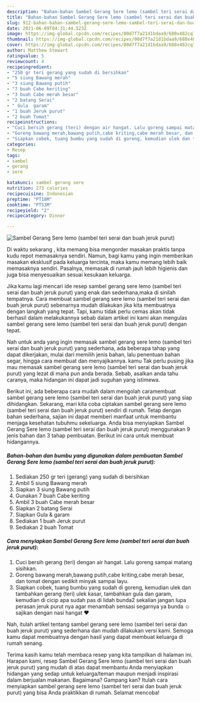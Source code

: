 ```yaml
---
description: "Bahan-bahan Sambel Gerang Sere lemo (sambel teri serai dan buah jeruk purut) Sederhana dan Mudah Dibuat"
title: "Bahan-bahan Sambel Gerang Sere lemo (sambel teri serai dan buah jeruk purut) Sederhana dan Mudah Dibuat"
slug: 912-bahan-bahan-sambel-gerang-sere-lemo-sambel-teri-serai-dan-buah-jeruk-purut-sederhana-dan-mudah-dibuat
date: 2021-06-09T04:31:44.523Z
image: https://img-global.cpcdn.com/recipes/00d7f7a21d1bdaa9/680x482cq70/sambel-gerang-sere-lemo-sambel-teri-serai-dan-buah-jeruk-purut-foto-resep-utama.jpg
thumbnail: https://img-global.cpcdn.com/recipes/00d7f7a21d1bdaa9/680x482cq70/sambel-gerang-sere-lemo-sambel-teri-serai-dan-buah-jeruk-purut-foto-resep-utama.jpg
cover: https://img-global.cpcdn.com/recipes/00d7f7a21d1bdaa9/680x482cq70/sambel-gerang-sere-lemo-sambel-teri-serai-dan-buah-jeruk-purut-foto-resep-utama.jpg
author: Matthew Stewart
ratingvalue: 5
reviewcount: 4
recipeingredient:
- "250 gr teri gerang yang sudah di bersihkan"
- "5 siung Bawang merah"
- "3 siung Bawang putih"
- "7 buah Cabe keriting"
- "3 buah Cabe merah besar"
- "2 batang Serai"
- " Gula  garam"
- "1 buah Jeruk purut"
- "2 buah Tomat"
recipeinstructions:
- "Cuci bersih gerang (teri) dengan air hangat. Lalu goreng sampai matang sisihkan."
- "Goreng bawang merah,bawang putih,cabe kriting,cabe merah besar, dan tomat dengan sedikit minyak sampai layu."
- "Siapkan cobek, tuang bumbu yang sudah di goreng, kemudian ulek dan tambahkan gerang (teri) ulek kasar, tambahkan gula dan garam, kemudian di cicip apa sudah pas di lidah bunda2 sekalian jangan lupa perasan jeruk purut nya agar menambah sensasi segarnya ya bunda ☺️ sajikan dengan nasi hangat ❤"
categories:
- Resep
tags:
- sambel
- gerang
- sere

katakunci: sambel gerang sere 
nutrition: 273 calories
recipecuisine: Indonesian
preptime: "PT18M"
cooktime: "PT53M"
recipeyield: "2"
recipecategory: Dinner

---
```



![Sambel Gerang Sere lemo (sambel teri serai dan buah jeruk purut)](https://img-global.cpcdn.com/recipes/00d7f7a21d1bdaa9/680x482cq70/sambel-gerang-sere-lemo-sambel-teri-serai-dan-buah-jeruk-purut-foto-resep-utama.jpg)

Di waktu  sekarang , kita memang bisa mengorder masakan praktis tanpa kudu repot memasaknya sendiri. Namun, bagi kamu yang ingin memberikan masakan eksklusif pada keluarga tercinta, maka kamu memang lebih baik memasaknya sendiri. Pasalnya, memasak di rumah jauh lebih higienis dan juga bisa menyesuaikan sesuai kesukaan keluarga.

Jika kamu lagi mencari ide resep sambel gerang sere lemo (sambel teri serai dan buah jeruk purut) yang enak dan sederhana,maka di sinilah tempatnya. Cara membuat sambel gerang sere lemo (sambel teri serai dan buah jeruk purut)  sebenarnya mudah dilakukan jika kita membuatnya dengan langkah yang tepat. Tapi, kamu tidak perlu cemas akan tidak berhasil dalam melakukannya 
sebab dalam artikel ini kami akan mengulas sambel gerang sere lemo (sambel teri serai dan buah jeruk purut) dengan tepat.  



Nah untuk anda yang ingin memasak sambel gerang sere lemo (sambel teri serai dan buah jeruk purut) yang sederhana, ada beberapa tahap yang dapat dikerjakan, mulai dari memilih jenis bahan, lalu penentuan bahan segar, hingga cara membuat dan menyajikannya. kamu Tak perlu pusing jika mau memasak sambel gerang sere lemo (sambel teri serai dan buah jeruk purut) yang lezat di mana pun anda berada. Sebab, asalkan anda  tahu caranya, maka hidangan ini dapat jadi suguhan yang istimewa.

Berikut ini, ada beberapa cara mudah dalam mengolah caramembuat sambel gerang sere lemo (sambel teri serai dan buah jeruk purut) yang siap dihidangkan. Sekarang, mari kita coba ciptakan sambel gerang sere lemo (sambel teri serai dan buah jeruk purut) sendiri di rumah. Tetap dengan bahan sederhana, sajian ini dapat memberi manfaat untuk membantu menjaga kesehatan tubuhmu sekeluarga. Anda bisa menyiapkan Sambel Gerang Sere lemo (sambel teri serai dan buah jeruk purut) menggunakan 9 jenis bahan dan 3 tahap pembuatan. Berikut ini cara untuk membuat hidangannya.

<!--inarticleads1-->

##### Bahan-bahan dan bumbu yang digunakan dalam pembuatan Sambel Gerang Sere lemo (sambel teri serai dan buah jeruk purut):

1. Sediakan 250 gr teri (gerang) yang sudah di bersihkan
1. Ambil 5 siung Bawang merah
1. Siapkan 3 siung Bawang putih
1. Gunakan 7 buah Cabe keriting
1. Ambil 3 buah Cabe merah besar
1. Siapkan 2 batang Serai
1. Siapkan  Gula &amp; garam
1. Sediakan 1 buah Jeruk purut
1. Sediakan 2 buah Tomat




<!--inarticleads2-->

##### Cara menyiapkan Sambel Gerang Sere lemo (sambel teri serai dan buah jeruk purut):

1. Cuci bersih gerang (teri) dengan air hangat. Lalu goreng sampai matang sisihkan.
1. Goreng bawang merah,bawang putih,cabe kriting,cabe merah besar, dan tomat dengan sedikit minyak sampai layu.
1. Siapkan cobek, tuang bumbu yang sudah di goreng, kemudian ulek dan tambahkan gerang (teri) ulek kasar, tambahkan gula dan garam, kemudian di cicip apa sudah pas di lidah bunda2 sekalian jangan lupa perasan jeruk purut nya agar menambah sensasi segarnya ya bunda ☺️ sajikan dengan nasi hangat ❤




Nah, itulah artikel tentang  sambel gerang sere lemo (sambel teri serai dan buah jeruk purut)  yang sederhana dan mudah dilakukan versi kami. Semoga kamu dapat membuatnya dengan hasil yang dapat membuat keluarga di rumah senang. 

Terima kasih kamu telah membaca resep yang kita tampilkan di halaman ini. Harapan kami, resep  Sambel Gerang Sere lemo (sambel teri serai dan buah jeruk purut) yang mudah di atas dapat membantu Anda menyiapkan hidangan yang sedap untuk keluarga/teman maupun menjadi inspirasi dalam berjualan makanan. Bagaimana? Gampang kan? Itulah cara menyiapkan sambel gerang sere lemo (sambel teri serai dan buah jeruk purut) yang bisa Anda praktikkan di rumah. Selamat mencoba!

